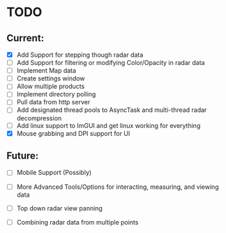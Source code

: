 # TODO

## Current:
- [X] Add Support for stepping though radar data
- [ ] Add Support for filtering or modifying Color/Opacity in radar data 
- [ ] Implement Map data
- [ ] Create settings window
- [ ] Allow multiple products
- [ ] Implement directory polling
- [ ] Pull data from http server
- [ ] Add designated thread pools to AsyncTask and multi-thread radar decompression
- [ ] Add linux support to ImGUI and get linux working for everything
- [X] Mouse grabbing and DPI support for UI

## Future:
- [ ] Mobile Support (Possibly)
- [ ] More Advanced Tools/Options for interacting, measuring, and viewing data
- [ ] Top down radar view panning
- [ ] Combining radar data from multiple points

